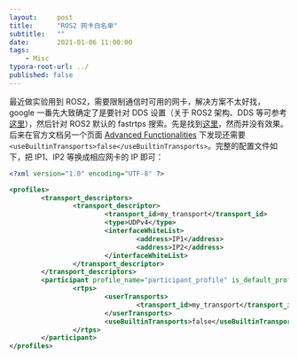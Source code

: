 ```yaml
---
layout:     post
title:      "ROS2 网卡白名单"
subtitle:   ""
date:       2021-01-06 11:00:00
tags:
    - Misc
typora-root-url: ../
published: false
---
```


最近做实验用到 ROS2，需要限制通信时可用的网卡，解决方案不太好找，google 一番先大致确定了是要针对 DDS 设置（关于 ROS2 架构、DDS 等可参考[这里](https://index.ros.org/doc/ros2/Concepts/DDS-and-ROS-middleware-implementations/)），然后针对 ROS2 默认的 fastrtps 搜索。先是找到[这里](https://eprosima-fast-rtps.readthedocs.io/en/latest/advanced.html#whitelist-interfaces)，然而并没有效果。后来在官方文档另一个页面 [Advanced Functionalities](https://fast-rtps.docs.eprosima.com/en/v1.7.0/advanced.html) 下发现还需要 `<useBuiltinTransports>false</useBuiltinTransports>`。完整的配置文件如下，把 IP1、IP2 等换成相应网卡的 IP 即可：

```xml
<?xml version="1.0" encoding="UTF-8" ?>

<profiles>
        <transport_descriptors>
                <transport_descriptor>
                        <transport_id>my_transport</transport_id>
                        <type>UDPv4</type>
                        <interfaceWhiteList>
                                <address>IP1</address>
                                <address>IP2</address>
                        </interfaceWhiteList>
                </transport_descriptor>
        </transport_descriptors>
        <participant profile_name="participant_profile" is_default_profile="true">
                <rtps>
                        <userTransports>
                                <transport_id>my_transport</transport_id>
                        </userTransports>
                        <useBuiltinTransports>false</useBuiltinTransports>
                </rtps>
        </participant>
</profiles>
```
